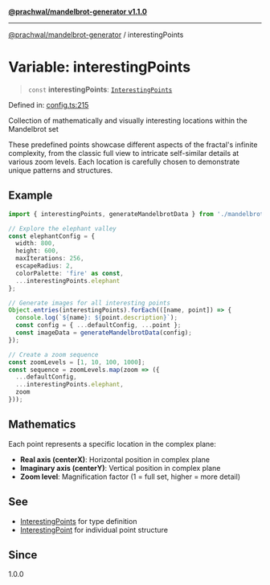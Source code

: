 [**@prachwal/mandelbrot-generator v1.1.0**](../README.md)

***

[@prachwal/mandelbrot-generator](../globals.md) / interestingPoints

# Variable: interestingPoints

> `const` **interestingPoints**: [`InterestingPoints`](../interfaces/InterestingPoints.md)

Defined in: [config.ts:215](https://github.com/prachwal/mandelbrot-generator/blob/ef8898d44624381552c066d1ffd67c7f15ed1930/src/config.ts#L215)

Collection of mathematically and visually interesting locations within the Mandelbrot set

These predefined points showcase different aspects of the fractal's infinite complexity,
from the classic full view to intricate self-similar details at various zoom levels.
Each location is carefully chosen to demonstrate unique patterns and structures.

## Example

```typescript
import { interestingPoints, generateMandelbrotData } from './mandelbrot.js';

// Explore the elephant valley
const elephantConfig = {
  width: 800,
  height: 600,
  maxIterations: 256,
  escapeRadius: 2,
  colorPalette: 'fire' as const,
  ...interestingPoints.elephant
};

// Generate images for all interesting points
Object.entries(interestingPoints).forEach(([name, point]) => {
  console.log(`${name}: ${point.description}`);
  const config = { ...defaultConfig, ...point };
  const imageData = generateMandelbrotData(config);
});

// Create a zoom sequence
const zoomLevels = [1, 10, 100, 1000];
const sequence = zoomLevels.map(zoom => ({
  ...defaultConfig,
  ...interestingPoints.elephant,
  zoom
}));
```

## Mathematics

Each point represents a specific location in the complex plane:
- **Real axis (centerX)**: Horizontal position in complex plane
- **Imaginary axis (centerY)**: Vertical position in complex plane  
- **Zoom level**: Magnification factor (1 = full set, higher = more detail)

## See

 - [InterestingPoints](../interfaces/InterestingPoints.md) for type definition
 - [InterestingPoint](../interfaces/InterestingPoint.md) for individual point structure

## Since

1.0.0
